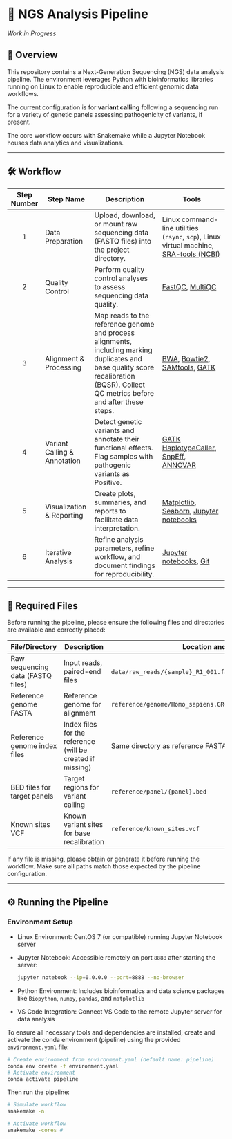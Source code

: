 # 🧬 NGS Analysis Pipeline
*Work in Progress*

## 🚀 Overview

This repository contains a Next-Generation Sequencing (NGS) data analysis pipeline. The environment leverages Python with bioinformatics libraries running on Linux to enable reproducible and efficient genomic data workflows. 

The current configuration is for **variant calling** following a sequencing run for a variety of genetic panels assessing pathogenicity of variants, if present. 

The core workflow occurs with Snakemake while a Jupyter Notebook houses data analytics and visualizations.

---

## 🛠️ Workflow

| Step Number | Step Name              | Description                                                                                   | Tools                                                                                       |
|:-----------:|------------------------|-----------------------------------------------------------------------------------------------|---------------------------------------------------------------------------------------------|
| 1           | Data Preparation       | Upload, download, or mount raw sequencing data (FASTQ files) into the project directory.                 | Linux command-line utilities (`rsync`, `scp`), Linux virtual machine, [SRA-tools (NCBI)](https://github.com/ncbi/sra-tools)  |
| 2           | Quality Control        | Perform quality control analyses to assess sequencing data quality.                           | [FastQC](https://www.bioinformatics.babraham.ac.uk/projects/fastqc/), [MultiQC](https://multiqc.info/)             |
| 3           | Alignment & Processing | Map reads to the reference genome and process alignments, including marking duplicates and base quality score recalibration (BQSR). Collect QC metrics before and after these steps. | [BWA](http://bio-bwa.sourceforge.net/), [Bowtie2](http://bowtie-bio.sourceforge.net/bowtie2/index.shtml), [SAMtools](http://www.htslib.org/), [GATK](https://gatk.broadinstitute.org/hc/en-us)                      |
| 4           | Variant Calling & Annotation | Detect genetic variants and annotate their functional effects. Flag samples with pathogenic variants as Positive.                                | [GATK HaplotypeCaller](https://gatk.broadinstitute.org/hc/en-us/articles/360037225632-HaplotypeCaller), [SnpEff](http://snpeff.sourceforge.net/), [ANNOVAR](http://annovar.openbioinformatics.org/en/latest/)                                                       |
| 5           | Visualization & Reporting | Create plots, summaries, and reports to facilitate data interpretation.                        | [Matplotlib](https://matplotlib.org/), [Seaborn](https://seaborn.pydata.org/), [Jupyter notebooks](https://jupyter.org/)                                                     |
| 6           | Iterative Analysis     | Refine analysis parameters, refine workflow, and document findings for reproducibility.       | [Jupyter notebooks](https://jupyter.org/), [Git](https://git-scm.com/)                                                   |

---

## 📁 Required Files

Before running the pipeline, please ensure the following files and directories are available and correctly placed:

| File/Directory                              | Description                                       | Location and Format                        |
|--------------------------------------------|-------------------------------------------------|----------------------------------------|
| Raw sequencing data (FASTQ files)           | Input reads, paired-end files                    | `data/raw_reads/{sample}_R1_001.fastq.gz` and `_R2_001.fastq.gz` |
| Reference genome FASTA                      | Reference genome for alignment                    | `reference/genome/Homo_sapiens.GRCh38.dna.primary_assembly.fa`    |
| Reference genome index files                | Index files for the reference (will be created if missing) | Same directory as reference FASTA      |
| BED files for target panels                  | Target regions for variant calling                | `reference/panel/{panel}.bed`           |
| Known sites VCF                             | Known variant sites for base recalibration       | `reference/known_sites.vcf`             |

If any file is missing, please obtain or generate it before running the workflow. Make sure all paths match those expected by the pipeline configuration.

---

## ⚙️ Running the Pipeline

### Environment Setup

- Linux Environment: CentOS 7 (or compatible) running Jupyter Notebook server
- Jupyter Notebook: Accessible remotely on port `8888` after starting the server:

     ```bash
   jupyter notebook --ip=0.0.0.0 --port=8888 --no-browser
     
- Python Environment: Includes bioinformatics and data science packages like `Biopython`, `numpy`, `pandas`, and `matplotlib`
- VS Code Integration: Connect VS Code to the remote Jupyter server for data analysis

To ensure all necessary tools and dependencies are installed, create and activate the conda environment (pipeline) using the provided `environment.yaml` file:

```bash
# Create environment from environment.yaml (default name: pipeline)
conda env create -f environment.yaml
# Activate environment
conda activate pipeline
```

Then run the pipeline:
```bash
# Simulate workflow
snakemake -n

# Activate workflow
snakemake -cores #
```


